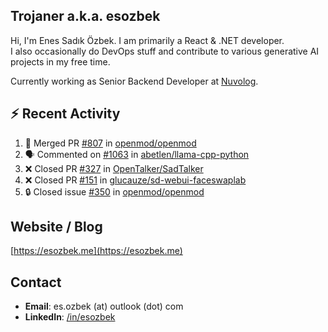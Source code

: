 ##  Trojaner a.k.a. esozbek
Hi, I'm Enes Sadık Özbek. I am primarily a React & .NET developer.  
I also occasionally do DevOps stuff and contribute to various generative AI projects in my free time.

Currently working as Senior Backend Developer at [Nuvolog](https://nuvolog.com/).

## :zap: Recent Activity

<!--START_SECTION:activity-->
1. 🎉 Merged PR [#807](https://github.com/openmod/openmod/pull/807) in [openmod/openmod](https://github.com/openmod/openmod)
2. 🗣 Commented on [#1063](https://github.com/abetlen/llama-cpp-python/issues/1063#issuecomment-1939146315) in [abetlen/llama-cpp-python](https://github.com/abetlen/llama-cpp-python)
3. ❌ Closed PR [#327](https://github.com/OpenTalker/SadTalker/pull/327) in [OpenTalker/SadTalker](https://github.com/OpenTalker/SadTalker)
4. ❌ Closed PR [#151](https://github.com/glucauze/sd-webui-faceswaplab/pull/151) in [glucauze/sd-webui-faceswaplab](https://github.com/glucauze/sd-webui-faceswaplab)
5. 🔒 Closed issue [#350](https://github.com/openmod/openmod/issues/350) in [openmod/openmod](https://github.com/openmod/openmod)
<!--END_SECTION:activity-->

## Website / Blog
[https://esozbek.me](https://esozbek.me)

## Contact
- **Email**: es.ozbek (at) outlook (dot) com
- **LinkedIn**: [/in/esozbek](https://linkedin.com/in/esozbek)
